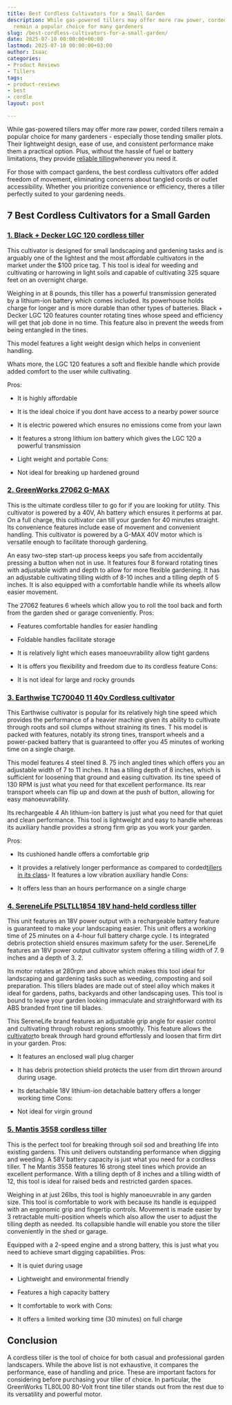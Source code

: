 ```yaml
---
title: Best Cordless Cultivators for a Small Garden
description: While gas-powered tillers may offer more raw power, corded tillers 
  remain a popular choice for many gardeners
slug: /best-cordless-cultivators-for-a-small-garden/
date: 2025-07-10 00:00:00+00:00
lastmod: 2025-07-10 00:00:00+03:00
author: Isaac
categories:
- Product Reviews
- Tillers
tags:
- product-reviews
- best
- cordle
layout: post

---
```

While gas-powered tillers may offer more raw power, corded tillers remain a popular choice for many gardeners - especially those tending smaller plots. Their lightweight design, ease of use, and consistent performance make them a practical option. Plus, without the hassle of fuel or battery limitations, they provide [reliable tilling](https://pestpolicy.com/[best](https://pestpolicy.com/best-cordless-paint-sprayers/)-garden-tiller-for-a-woman/)whenever you need it.

For those with compact gardens, the best cordless cultivators offer added freedom of movement, eliminating concerns about tangled cords or outlet accessibility. Whether you prioritize convenience or efficiency, theres a tiller perfectly suited to your gardening needs.

##  7 Best Cordless Cultivators for a Small Garden

###  [1. Black + Decker LGC 120 cordless tiller](https://www.amazon.com/dp/B004JMZH2G/?tag=p-policy-20)

This cultivator is designed for small landscaping and gardening tasks and is arguably one of the lightest and the most affordable cultivators in the market under the $100 price tag. T his tool is ideal for weeding and cultivating or harrowing in light soils and capable of cultivating 325 square feet on an overnight charge.

Weighing in at 8 pounds, this tiller has a powerful transmission generated by a lithium-ion battery which comes included. Its powerhouse holds charge for longer and is more durable than other types of batteries. Black + Decker LGC 120 features counter rotating tines whose speed and efficiency will get that job done in no time. This feature also in prevent the weeds from being entangled in the tines.

This model features a light weight design which helps in convenient handling.

Whats more, the LGC 120 features a soft and flexible handle which provide added comfort to the user while cultivating.

Pros:

- It is highly affordable

- It is the ideal choice if you dont have access to a nearby power source

- It is electric powered which ensures no emissions come from your lawn

- It features a strong lithium ion battery which gives the LGC 120 a powerful transmission

- Light weight and portable Cons:

- Not ideal for breaking up hardened ground

###  [2. GreenWorks 27062 G-MAX](https://www.amazon.com/dp/B00AW72V58/?tag=p-policy-20)

This is the ultimate cordless tiller to go for if you are looking for utility. This cultivator is powered by a 40V, Ah battery which ensures it performs at par. On a full charge, this cultivator can till your garden for 40 minutes straight. Its convenience features include ease of movement and convenient handling. This cultivator is powered by a G-MAX 40V motor which is versatile enough to facilitate thorough gardening.

An easy two-step start-up process keeps you safe from accidentally pressing a button when not in use. It features four 8 forward rotating tines with adjustable width and depth to allow for more flexible gardening. It has an adjustable cultivating tilling width of 8-10 inches and a tilling depth of 5 inches. It is also equipped with a comfortable handle while its wheels allow easier movement.

The 27062 features 6 wheels which allow you to roll the tool back and forth from the garden shed or garage conveniently.
Pros:

- Features comfortable handles for easier handling

- Foldable handles facilitate storage

- It is relatively light which eases manoeuvrability allow tight gardens

- It is offers you flexibility and freedom due to its cordless feature Cons:

- It is not ideal for large and rocky grounds

###  [3. Earthwise TC70040 11 40v Cordless cultivator](https://www.amazon.com/Earthwise-TC70040-Lithium-Ion-Cordless-Cultivator/dp/B018QDPT58)

This Earthwise cultivator is popular for its relatively high tine speed which provides the performance of a heavier machine given its ability to cultivate through roots and soil clumps without straining its tines. T his model is packed with features, notably its strong tines, transport wheels and a power-packed battery that is guaranteed to offer you 45 minutes of working time on a single charge.

This model features 4 steel tined 8. 75 inch angled tines which offers you an adjustable width of 7 to 11 inches. It has a tilling depth of 8 inches, which is sufficient for loosening that ground and easing cultivation. Its tine speed of 130 RPM is just what you need for that excellent performance. Its rear transport wheels can flip up and down at the push of button, allowing for easy manoeuvrability.

Its rechargeable 4 Ah lithium-ion battery is just what you need for that quiet and clean performance. This tool is lightweight and easy to handle whereas its auxiliary handle provides a strong firm grip as you work your garden.

Pros:

- Its cushioned handle offers a comfortable grip

- It provides a relatively longer performance as compared to corded[tillers in its class](https://pestpolicy.com/best-tiller-for-subcompact-tractor/)- It features a low vibration auxiliary handle Cons:

- It offers less than an hours performance on a single charge

###  [4. SereneLife PSLTLL1854 18V hand-held cordless tiller](https://www.amazon.com/dp/B07GDJ2CSH/?tag=p-policy-20)

This unit features an 18V power output with a rechargeable battery feature is guaranteed to make your landscaping easier. This unit offers a working time of 25 minutes on a 4-hour full battery charge cycle. I ts integrated debris protection shield ensures maximum safety for the user. SereneLife features an 18V power output cultivator system offering a tilling width of 7. 9 inches and a depth of 3. 2.

Its motor rotates at 280rpm and above which makes this tool ideal for landscaping and gardening tasks such as weeding, composting and soil preparation. This tillers blades are made out of steel alloy which makes it ideal for gardens, paths, backyards and other landscaping uses. This tool is bound to leave your garden looking immaculate and straightforward with its ABS branded front tine till blades.

This SereneLife brand features an adjustable grip angle for easier control and cultivating through robust regions smoothly. This feature allows the [cultivator](https://pestpolicy.com/best-electric-tiller-for-clay-soil/)to break through hard ground effortlessly and loosen that firm dirt in your garden.
Pros:

- It features an enclosed wall plug charger

- It has debris protection shield protects the user from dirt thrown around during usage.

- Its detachable 18V lithium-ion detachable battery offers a longer working time
Cons:

- Not ideal for virgin ground

###  [5. Mantis 3558 cordless tiller](https://www.amazon.com/dp/B078HJQWTT?tag=p-policy-20)

This is the perfect tool for breaking through soil sod and breathing life into existing gardens. This unit delivers outstanding performance when digging and weeding. A 58V battery capacity is just what you need for a cordless tiller. T he Mantis 3558 features 16 strong steel tines which provide an excellent performance. With a tilling depth of 8 inches and a tilling width of 12, this tool is ideal for raised beds and restricted garden spaces.

Weighing in at just 26lbs, this tool is highly manoeuvrable in any garden size. This tool is comfortable to work with because its handle is equipped with an ergonomic grip and fingertip controls. Movement is made easier by 3 retractable multi-position wheels which also allow the user to adjust the tilling depth as needed. Its collapsible handle will enable you store the tiller conveniently in the shed or garage.

Equipped with a 2-speed engine and a strong battery, this is just what you need to achieve smart digging capabilities.
Pros:

- It is quiet during usage

- Lightweight and environmental friendly

- Features a high capacity battery

- It comfortable to work with Cons:

- It offers a limited working time (30 minutes) on full charge

##  Conclusion

A cordless tiller is the tool of choice for both casual and professional garden landscapers. While the above list is not exhaustive, it compares the performance, ease of handling and price. These are important factors for considering before purchasing your tiller of choice. In particular, the GreenWorks TL80L00 80-Volt front tine tiller stands out from the rest due to its versatility and powerful motor.
